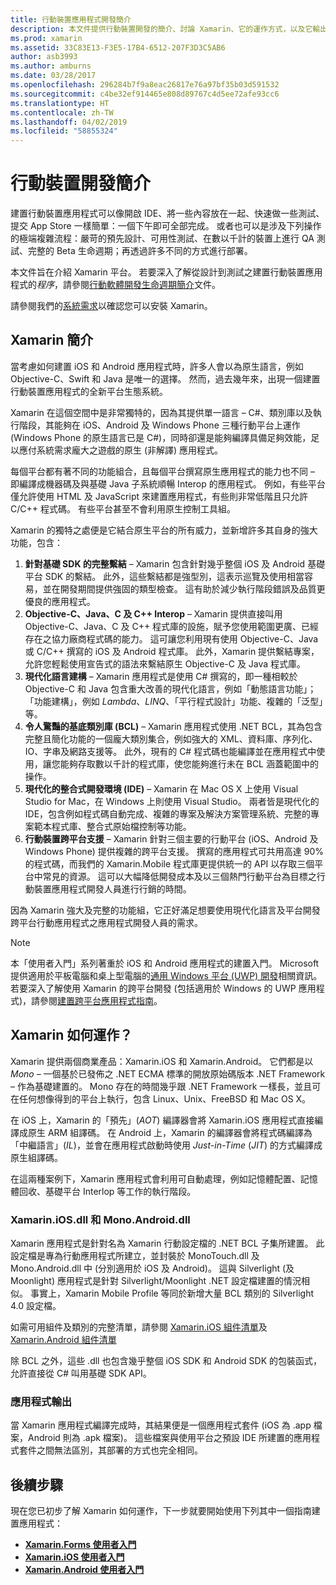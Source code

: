 ```yaml
---
title: 行動裝置應用程式開發簡介
description: 本文件提供行動裝置開發的簡介、討論 Xamarin、它的運作方式，以及它輸出的應用程式。
ms.prod: xamarin
ms.assetid: 33C83E13-F3E5-17B4-6512-207F3D3C5AB6
author: asb3993
ms.author: amburns
ms.date: 03/28/2017
ms.openlocfilehash: 296284b7f9a8eac26817e76a97bf35b03d591532
ms.sourcegitcommit: c4be32ef914465e808d89767c4d5ee72afe93cc6
ms.translationtype: HT
ms.contentlocale: zh-TW
ms.lasthandoff: 04/02/2019
ms.locfileid: "58855324"
---
```

# <a name="introduction-to-mobile-development"></a>行動裝置開發簡介

建置行動裝置應用程式可以像開啟 IDE、將一些內容放在一起、快速做一些測試、提交 App Store 一樣簡單：一個下午即可全部完成。 或者也可以是涉及下列操作的極端複雜流程：嚴苛的預先設計、可用性測試、在數以千計的裝置上進行 QA 測試、完整的 Beta 生命週期；再透過許多不同的方式進行部署。

本文件旨在介紹 Xamarin 平台。 若要深入了解從設計到測試之建置行動裝置應用程式的*程序*，請參閱[行動軟體開發生命週期簡介](~/cross-platform/get-started/introduction-to-mobile-sdlc.md)文件。

請參閱我們的[系統需求](~/cross-platform/get-started/requirements.md#macos-requirements)以確認您可以安裝 Xamarin。

## <a name="introduction-to-xamarin"></a>Xamarin 簡介

當考慮如何建置 iOS 和 Android 應用程式時，許多人會以為原生語言，例如 Objective-C、Swift 和 Java 是唯一的選擇。 然而，過去幾年來，出現一個建置行動裝置應用程式的全新平台生態系統。

Xamarin 在這個空間中是非常獨特的，因為其提供單一語言 – C#、類別庫以及執行階段，其能夠在 iOS、Android 及 Windows Phone 三種行動平台上運作 (Windows Phone 的原生語言已是 C#)，同時卻還是能夠編譯具備足夠效能，足以應付系統需求龐大之遊戲的原生 (非解譯) 應用程式。

每個平台都有著不同的功能組合，且每個平台撰寫原生應用程式的能力也不同 – 即編譯成機器碼及與基礎 Java 子系統順暢 Interop 的應用程式。 例如，有些平台僅允許使用 HTML 及 JavaScript 來建置應用程式，有些則非常低階且只允許 C/C++ 程式碼。 有些平台甚至不會利用原生控制工具組。

Xamarin 的獨特之處便是它結合原生平台的所有威力，並新增許多其自身的強大功能，包含：

1.   **針對基礎 SDK 的完整繫結** – Xamarin 包含針對幾乎整個 iOS 及 Android 基礎平台 SDK 的繫結。 此外，這些繫結都是強型別，這表示巡覽及使用相當容易，並在開發期間提供強固的類型檢查。 這有助於減少執行階段錯誤及品質更優良的應用程式。
1.   **Objective-C、Java、C 及 C++ Interop** – Xamarin 提供直接叫用 Objective-C、Java、C 及 C++ 程式庫的設施，賦予您使用範圍更廣、已經存在之協力廠商程式碼的能力。 這可讓您利用現有使用 Objective-C、Java 或 C/C++ 撰寫的 iOS 及 Android 程式庫。 此外，Xamarin 提供繫結專案，允許您輕鬆使用宣告式的語法來繫結原生 Objective-C 及 Java 程式庫。
1.   **現代化語言建構** – Xamarin 應用程式是使用 C# 撰寫的，即一種相較於 Objective-C 和 Java 包含重大改善的現代化語言，例如「動態語言功能」；「功能建構」，例如 *Lambda*、*LINQ*、「平行程式設計」功能、複雜的「泛型」等。
1.   **令人驚豔的基底類別庫 (BCL)** – Xamarin 應用程式使用 .NET BCL，其為包含完整且簡化功能的一個龐大類別集合，例如強大的 XML、資料庫、序列化、IO、字串及網路支援等。 此外，現有的 C# 程式碼也能編譯並在應用程式中使用，讓您能夠存取數以千計的程式庫，使您能夠進行未在 BCL 涵蓋範圍中的操作。
1.   **現代化的整合式開發環境 (IDE)** – Xamarin 在 Mac OS X 上使用 Visual Studio for Mac，在 Windows 上則使用 Visual Studio。 兩者皆是現代化的 IDE，包含例如程式碼自動完成、複雜的專案及解決方案管理系統、完整的專案範本程式庫、整合式原始檔控制等功能。
1.   **行動裝置跨平台支援** – Xamarin 針對三個主要的行動平台 (iOS、Android 及 Windows Phone) 提供複雜的跨平台支援。 撰寫的應用程式可共用高達 90% 的程式碼，而我們的 Xamarin.Mobile 程式庫更提供統一的 API 以存取三個平台中常見的資源。 這可以大幅降低開發成本及以三個熱門行動平台為目標之行動裝置應用程式開發人員進行行銷的時間。

因為 Xamarin 強大及完整的功能組，它正好滿足想要使用現代化語言及平台開發跨平台行動應用程式之應用程式開發人員的需求。

> [!NOTE]
> 本「使用者入門」系列著重於 iOS 和 Android 應用程式的建置入門。 Microsoft 提供適用於平板電腦和桌上型電腦的[通用 Windows 平台 (UWP) 開發](https://docs.microsoft.com/windows/uwp/develop/)相關資訊。 若要深入了解使用 Xamarin 的跨平台開發 (包括適用於 Windows 的 UWP 應用程式)，請參閱[建置跨平台應用程式指南](~/cross-platform/app-fundamentals/building-cross-platform-applications/index.md)。

## <a name="how-does-xamarin-work"></a>Xamarin 如何運作？

Xamarin 提供兩個商業產品：Xamarin.iOS 和 Xamarin.Android。 它們都是以 *Mono* – 一個基於已發佈之 .NET ECMA 標準的開放原始碼版本 .NET Framework – 作為基礎建置的。 Mono 存在的時間幾乎跟 .NET Framework 一樣長，並且可在任何想像得到的平台上執行，包含 Linux、Unix、FreeBSD 和 Mac OS X。

在 iOS 上，Xamarin 的「預先」(*AOT*) 編譯器會將 Xamarin.iOS 應用程式直接編譯成原生 ARM 組譯碼。 在 Android 上，Xamarin 的編譯器會將程式碼編譯為「中繼語言」(*IL*)，並會在應用程式啟動時使用 *Just-in-Time* (*JIT*) 的方式編譯成原生組譯碼。

在這兩種案例下，Xamarin 應用程式會利用可自動處理，例如記憶體配置、記憶體回收、基礎平台 Interlop 等工作的執行階段。

### <a name="xamariniosdll-and-monoandroiddll"></a>Xamarin.iOS.dll 和 Mono.Android.dll

Xamarin 應用程式是針對名為 Xamarin 行動設定檔的 .NET BCL 子集所建置。 此設定檔是專為行動應用程式所建立，並封裝於 MonoTouch.dll 及 Mono.Android.dll 中 (分別適用於 iOS 及 Android)。 這與 Silverlight (及 Moonlight) 應用程式是針對 Silverlight/Moonlight .NET 設定檔建置的情況相似。 事實上，Xamarin Mobile Profile 等同於新增大量 BCL 類別的 Silverlight 4.0 設定檔。

如需可用組件及類別的完整清單，請參閱 [Xamarin.iOS 組件清單](~/cross-platform/internals/available-assemblies.md?context=xamarin/ios)及 [Xamarin.Android 組件清單](~/cross-platform/internals/available-assemblies.md?context=xamarin/android)

除 BCL 之外，這些 .dll 也包含幾乎整個 iOS SDK 和 Android SDK 的包裝函式，允許直接從 C# 叫用基礎 SDK API。

### <a name="application-output"></a>應用程式輸出

當 Xamarin 應用程式編譯完成時，其結果便是一個應用程式套件 (iOS 為 .app 檔案，Android 則為 .apk 檔案)。 這些檔案與使用平台之預設 IDE 所建置的應用程式套件之間無法區別，其部署的方式也完全相同。

## <a name="next-steps"></a>後續步驟

現在您已初步了解 Xamarin 如何運作，下一步就要開始使用下列其中一個指南建置應用程式：

- [**Xamarin.Forms 使用者入門**](~/get-started/index.yml)
- [**Xamarin.iOS 使用者入門**](~/ios/get-started/hello-ios/index.md)
- [**Xamarin.Android 使用者入門**](~/android/get-started/hello-android/index.md)

